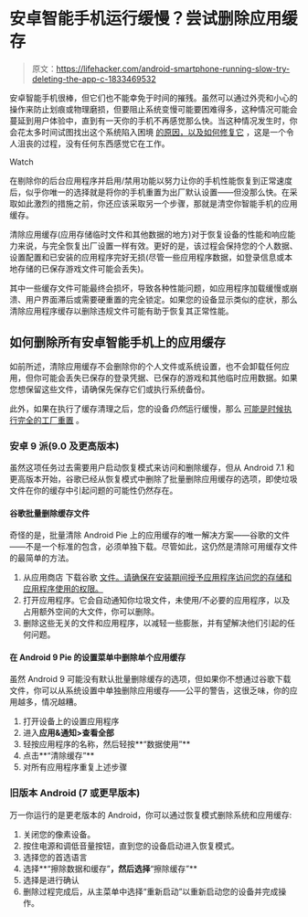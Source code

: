 # 安卓智能手机运行缓慢？尝试删除应用缓存

> 原文：<https://lifehacker.com/android-smartphone-running-slow-try-deleting-the-app-c-1833469532>

安卓智能手机很棒，但它们也不能幸免于时间的摧残。虽然可以通过外壳和小心的操作来防止划痕或物理磨损，但要阻止系统变慢可能要困难得多，这种情况可能会蔓延到用户体验中，直到有一天你的手机不再感觉那么快。当这种情况发生时，你会花太多时间试图找出这个系统陷入困境 [的原因，以及如何修复它](https://lifehacker.com/how-to-fix-the-google-pixels-most-annoying-quirks-acco-1823366439) ，这是一个令人沮丧的过程，没有任何东西感觉它在工作。

Watch

在剔除你的后台应用程序并启用/禁用功能以努力让你的手机性能恢复到正常速度后，似乎你唯一的选择就是将你的手机重置为出厂默认设置——但没那么快。在采取如此激烈的措施之前，你还应该采取另一个步骤，那就是清空你智能手机的应用缓存。

清除应用缓存(应用存储临时文件和其他数据的地方)对于恢复设备的性能和响应能力来说，与完全恢复出厂设置一样有效。更好的是，该过程会保持您的个人数据、设置配置和已安装的应用程序完好无损(尽管一些应用程序数据，如登录信息或本地存储的已保存游戏文件可能会丢失)。

其中一些缓存文件可能最终会损坏，导致各种性能问题，如应用程序加载缓慢或崩溃、用户界面滞后或需要硬重置的完全锁定。如果您的设备显示类似的症状，那么清除应用程序缓存以删除违规文件可能有助于恢复其正常性能。

## 如何删除所有安卓智能手机上的应用缓存

如前所述，清除应用缓存不会删除你的个人文件或系统设置，也不会卸载任何应用，但你可能会丢失已保存的登录凭据、已保存的游戏和其他临时应用数据。如果您想保留这些文件，请确保先保存它们或执行系统备份。

此外，如果在执行了缓存清理之后，您的设备*仍然*运行缓慢，那么 [可能是时候执行完全的工厂重置](https://lifehacker.com/how-do-i-factory-reset-an-android-phone-with-a-broken-s-1830573253) 。

### 安卓 9 派(9.0 及更高版本)

虽然这项任务过去需要用户启动恢复模式来访问和删除缓存，但从 Android 7.1 和更高版本开始，谷歌已经从恢复模式中删除了批量删除应用缓存的选项，即使垃圾文件在你的缓存中引起问题的可能性仍然存在。

#### **谷歌批量删除缓存文件**

奇怪的是，批量清除 Android Pie 上的应用缓存的唯一解决方案——谷歌的文件——不是一个标准的包含，必须单独下载。尽管如此，这仍然是清除可用缓存文件的最简单的方法。

1.  从应用商店 下载谷歌 [文件。请确保在安装期间授予应用程序访问您的存储和应用程序使用的权限。](https://play.google.com/store/apps/details?id=com.google.android.apps.nbu.files&hl=en_US)
2.  打开应用程序。它会自动通知你垃圾文件，未使用/不必要的应用程序，以及占用额外空间的大文件，你可以删除。
3.  删除这些无关的文件和应用程序，以减轻一些膨胀，并有望解决他们引起的任何问题。

#### **在 Android 9 Pie 的设置菜单中删除单个应用缓存**

虽然 Android 9 可能没有默认批量删除缓存的选项，但如果你不想通过谷歌下载文件，你可以从系统设置中单独删除应用缓存——公平的警告，这很乏味，你的应用越多，情况越糟。

1.  打开设备上的设置应用程序
2.  进入**应用&通知>查看全部**
3.  轻按应用程序的名称，然后轻按**“数据使用”**
4.  点击**“清除缓存”**
5.  对所有应用程序重复上述步骤

### 旧版本 Android (7 或更早版本)

万一你运行的是更老版本的 Android，你可以通过恢复模式删除系统和应用缓存:

1.  关闭您的像素设备。
2.  按住电源和调低音量按钮，直到您的设备启动进入恢复模式。
3.  选择您的首选语言
4.  选择**“擦除数据和缓存”**，然后选择**“擦除缓存”**
5.  选择是进行确认
6.  删除过程完成后，从主菜单中选择“重新启动”以重新启动您的设备并完成操作。